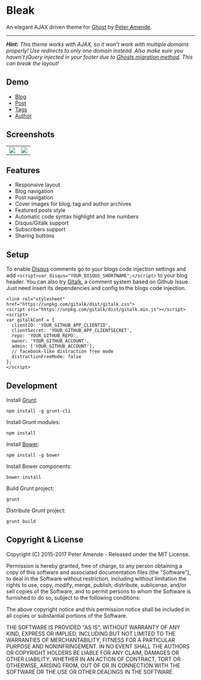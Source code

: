 # Bleak

An elegant AJAX driven theme for [Ghost](http://github.com/tryghost/ghost/) by [Peter Amende](http://zutrinken.com/).

***

_**Hint:** This theme works with AJAX, so it won’t work with multiple domains properly! Use redirects to only one domain instead. Also make sure you haven’t jQuery injected in your footer due to [Ghosts migration method](http://dev.ghost.org/no-more-jquery/). This can break the layout!_

## Demo

* [Blog](http://bleak.zutrinken.com)
* [Post](http://bleak.zutrinken.com/demo)
* [Tags](http://bleak.zutrinken.com/tag/general)
* [Author](http://bleak.zutrinken.com/author/zutrinken)

## Screenshots

<table>
<tr>
<td valign="top">
<img src="https://raw.githubusercontent.com/zutrinken/bleak/master/src/screenshot-desktop.jpg" />
</td>
<td valign="top">
<img src="https://raw.githubusercontent.com/zutrinken/bleak/master/src/screenshot-mobile.jpg" />
</td>
</tr>
</table>

## Features

* Responsive layout
* Blog navigation
* Post navigation
* Cover images for blog, tag and author archives
* Featured posts style
* Automatic code syntax highlight and line numbers
* Disqus/Gitalk support
* Subscribers support
* Sharing buttons

## Setup

To enable [Disqus](https://disqus.com/) comments go to your blogs code injection settings and add `<script>var disqus="YOUR_DISQUS_SHORTNAME";</script>` to your blog header. You can also try [Gitalk](https://github.com/gitalk/gitalk), a comment system based on Github Issue. Just need insert its dependencies and config to the blogs code injection.

```
<link rel="stylesheet" href="https://unpkg.com/gitalk/dist/gitalk.css">
<script src="https://unpkg.com/gitalk/dist/gitalk.min.js"></script>
<script>
var gitalkConf = {
  clientID: 'YOUR_GITHUB_APP_CLIENTID',
  clientSecret: 'YOUR_GITHUB_APP_CLIENTSECRET',
  repo: 'YOUR_GITHUB_REPO',
  owner: 'YOUR_GITHUB_ACCOUNT',
  admin: ['YOUR_GITHUB_ACCOUNT'],
  // facebook-like distraction free mode
  distractionFreeMode: false
};
</script>
```

## Development

Install [Grunt](http://gruntjs.com/getting-started/):

	npm install -g grunt-cli

Install Grunt modules:

	npm install

Install [Bower](http://bower.io):

	npm install -g bower

Install Bower components:

	bower install

Build Grunt project:

	grunt

Distribute Grunt project:

	grunt build

## Copyright & License

Copyright (C) 2015-2017 Peter Amende - Released under the MIT License.

Permission is hereby granted, free of charge, to any person obtaining a copy of this software and associated documentation files (the "Software"), to deal in the Software without restriction, including without limitation the rights to use, copy, modify, merge, publish, distribute, sublicense, and/or sell copies of the Software, and to permit persons to whom the Software is furnished to do so, subject to the following conditions:

The above copyright notice and this permission notice shall be included in all copies or substantial portions of the Software.

THE SOFTWARE IS PROVIDED "AS IS", WITHOUT WARRANTY OF ANY KIND, EXPRESS OR IMPLIED, INCLUDING BUT NOT LIMITED TO THE WARRANTIES OF MERCHANTABILITY, FITNESS FOR A PARTICULAR PURPOSE AND
NONINFRINGEMENT. IN NO EVENT SHALL THE AUTHORS OR COPYRIGHT HOLDERS BE LIABLE FOR ANY CLAIM, DAMAGES OR OTHER LIABILITY, WHETHER IN AN ACTION OF CONTRACT, TORT OR OTHERWISE, ARISING FROM, OUT OF OR IN CONNECTION WITH THE SOFTWARE OR THE USE OR OTHER DEALINGS IN THE SOFTWARE.

